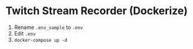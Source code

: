 # Twitch Stream Recorder (Dockerize)

1. Rename `.env_sample` to `.env`
1. Edit `.env`
1. `docker-compose up -d`

